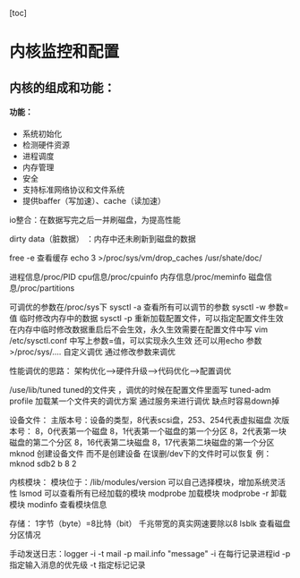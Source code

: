 [toc]





# 内核监控和配置



## 内核的组成和功能：



#### 功能： 

*   系统初始化
*   检测硬件资源
*   进程调度
*   内存管理
*   安全
*   支持标准网络协议和文件系统
*   提供baffer（写加速）、cache（读加速） 



io整合：在数据写完之后一并刷磁盘，为提高性能

dirty data（脏数据） ：内存中还未刷新到磁盘的数据

free -e 查看缓存
echo 3 >/proc/sys/vm/drop_caches
/usr/shate/doc/

进程信息/proc/PID
cpu信息/proc/cpuinfo
内存信息/proc/meminfo
磁盘信息/proc/partitions

可调优的参数在/proc/sys下
sysctl -a 查看所有可以调节的参数
sysctl -w 参数=值  临时修改内存中的数据
sysctl -p 重新加载配置文件，可以指定配置文件生效  
在内存中临时修改数据重启后不会生效，永久生效需要在配置文件中写
vim /etc/sysctl.conf  中写上参数=值，可以实现永久生效
还可以用echo 参数 >/proc/sys/....
自定义调优
通过修改参数来调优


性能调优的思路：
架构优化-->硬件升级-->代码优化-->配置调优


/use/lib/tuned  tuned的文件夹 ，调优的时候在配置文件里面写
tuned-adm profile 加载某一个文件夹的调优方案
通过服务来进行调优
缺点时容易down掉

设备文件：
主版本号：设备的类型，8代表scsi盘，253、254代表虚拟磁盘
次版本号：	8，0代表第一个磁盘
			8，1代表第一个磁盘的第一个分区
			8，2代表第一块磁盘的第二个分区
			8，16代表第二块磁盘
			8，17代表第二块磁盘的第一个分区
mknod 创建设备文件 而不是创建设备 在误删/dev下的文件时可以恢复
例：mknod sdb2 b 8 2 

内核模块：
模块位于：/lib/modules/version 
可以自己选择模块，增加系统灵活性
lsmod 可以查看所有已经加载的模块
modprobe 加载模块
modprobe -r 卸载模块
modinfo 查看模块信息



存储：
1字节（byte）=8比特（bit）
千兆带宽的真实网速要除以8
lsblk 查看磁盘分区情况

手动发送日志：logger -i -t mail -p mail.info "message" 
-i  在每行记录进程id
-p  指定输入消息的优先级
-t  指定标记记录